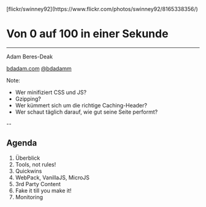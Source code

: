 <!-- .slide: data-background="assets/8165338356_ba4056817d_k.jpg" -->

<div class="attribution">[flickr/swinney92](https://www.flickr.com/photos/swinney92/8165338356/)</div>

# Von 0 auf 100 in einer Sekunde

***

Adam Beres-Deak

[bdadam.com](http://bdadam.com) [@bdadamm](https://twitter.com/bdadamm/)


Note:
- Wer minifiziert CSS und JS?
- Gzipping?
- Wer kümmert sich um die richtige Caching-Header?
- Wer schaut täglich darauf, wie gut seine Seite performt?

--

## Agenda

1. Überblick
1. Tools, not rules!
1. Quickwins
1. WebPack, VanillaJS, MicroJS
1. 3rd Party Content
1. Fake it till you make it!
1. Monitoring
